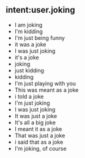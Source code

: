 ## intent:user.joking
- I am joking
- I'm kidding
- I'm just being funny
- it was a joke
- I was just joking
- it's a joke
- joking
- just kidding
- kidding
- I'm just playing with you
- This was meant as a joke
- i told a joke
- I'm just joking
- I was just joking
- It was just a joke
- It's all a big joke
- I meant it as a joke
- That was just a joke
- i said that as a joke
- I'm joking, of course
